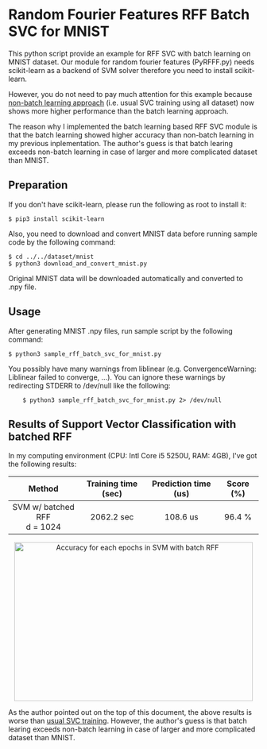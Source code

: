 Random Fourier Features RFF Batch SVC for MNIST
====

This python script provide an example for RFF SVC with batch learning on MNIST dataset.
Our module for random fourier features (PyRFFF.py) needs scikit-learn as a backend of SVM solver therefore you need to install scikit-learn.

However, you do not need to pay much attention for this example because
[non-batch learning approach](../rff_svc_for_mnist/README.md)
(i.e. usual SVC training using all dataset) now shows more higher performance than the batch learning approach.

The reason why I implemented the batch learning based RFF SVC module is that
the batch learning showed higher accuracy than non-batch learning in my previous inplementation.
The author's guess is that batch learing exceeds non-batch learning in case of larger and more complicated dataset than MNIST.


## Preparation

If you don't have scikit-learn, please run the following as root to install it:

```console
$ pip3 install scikit-learn
```

Also, you need to download and convert MNIST data before running sample code by the following command:

```console
$ cd ../../dataset/mnist
$ python3 download_and_convert_mnist.py
```

Original MNIST data will be downloaded automatically and converted to .npy file.


## Usage

After generating MNIST .npy files, run sample script by the following command:

```console
$ python3 sample_rff_batch_svc_for_mnist.py
```

You possibly have many warnings from liblinear (e.g. ConvergenceWarning: Liblinear failed to converge, ...).
You can ignore these warnings by redirecting STDERR to /dev/null like the following:

```console
    $ python3 sample_rff_batch_svc_for_mnist.py 2> /dev/null
```


## Results of Support Vector Classification with batched RFF

In my computing environment (CPU: Intl Core i5 5250U, RAM: 4GB), I've got the following results:

| Method                           | Training time (sec) | Prediction time (us)| Score (%) |
| :------------------------------: | :-----------------: | :-----------------: | :-------: |
| SVM w/ batched RFF <br> d = 1024 | 2062.2 sec          | 108.6 us            | 96.4 %    |

<p align="center">
  <img src="figure_rff_batch_svc_for_mnist.png" width="480" height="320" alt="Accuracy for each epochs in SVM with batch RFF" />
</p>

As the author pointed out on the top of this document, the above results is worse than
[usual SVC training](https://github.com/tiskw/RandomFourierFeatures/blob/master/examples/rff_svc_for_mnist/README.md).
However, the author's guess is that batch learing exceeds non-batch learning in case of larger and more complicated dataset than MNIST.


